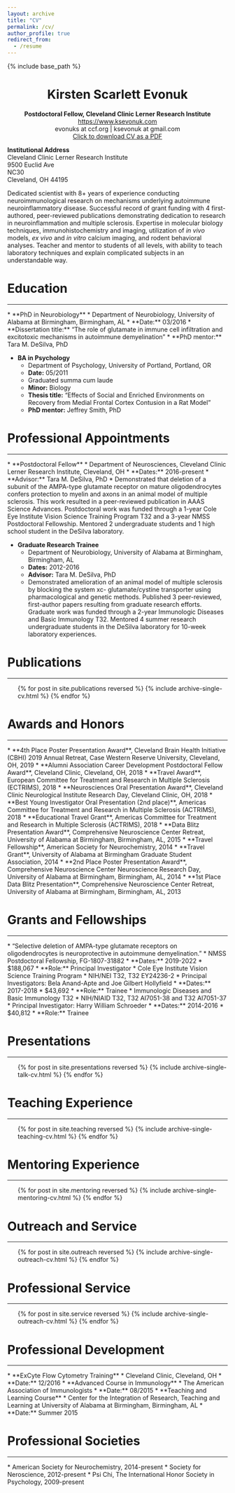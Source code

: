 ```yaml
---
layout: archive
title: "CV"
permalink: /cv/
author_profile: true
redirect_from:
  - /resume
---
```


{% include base_path %}


<h1 class="western" align="center"><b>Kirsten Scarlett Evonuk</b></h1>
<center><b>Postdoctoral Fellow, Cleveland Clinic Lerner Research Institute</b>
<br><a href="https://www.ksevonuk.com">https://www.ksevonuk.com</a>
<br>evonuks at ccf.org | ksevonuk at gmail.com
<br><a href="https://ksevonuk.github.io/files/KSE_CV_2-8-2020.pdf" target="_blank">Click to download CV as a PDF</a></center>
<p><b>Institutional Address</b>
<br>Cleveland Clinic Lerner Research Institute
<br>9500 Euclid Ave
<br>NC30
<br>Cleveland, OH 44195</p>

Dedicated scientist with 8+ years of experience conducting neuroimmunological research on mechanisms underlying autoimmune neuroinflammatory disease. Successful record of grant funding with 4 first-authored, peer-reviewed publications demonstrating dedication to research in neuroinflammation and multiple sclerosis. Expertise in molecular biology techniques, immunohistochemistry and imaging, utilization of <i>in vivo</i> models, <i>ex vivo</i> and <i>in vitro</i> calcium imaging, and rodent behavioral analyses. Teacher and mentor to students of all levels, with ability to teach laboratory techniques and explain complicated subjects in an understandable way.


Education
======
<hr>
  * **PhD in Neurobiology**
      * Department of Neurobiology, University of Alabama at Birmingham, Birmingham, AL
      * **Date:** 03/2016
      * **Dissertation title:** “The role of glutamate in immune cell infiltration and excitotoxic mechanisms in autoimmune demyelination”
      * **PhD mentor:** Tara M. DeSilva, PhD
	  

  * **BA in Psychology**
      * Department of Psychology, University of Portland, Portland, OR
      * **Date:** 05/2011
	  * Graduated summa cum laude
	  * **Minor:** Biology
      * **Thesis title:** “Effects of Social and Enriched Environments on Recovery from Medial Frontal Cortex Contusion in a Rat Model”
      * **PhD mentor:** Jeffrey Smith, PhD


Professional Appointments
======
<hr>
  * **Postdoctoral Fellow**
      * Department of Neurosciences, Cleveland Clinic Lerner Research Institute, Cleveland, OH
	  * **Dates:** 2016-present
      * **Advisor:** Tara M. DeSilva, PhD
	  * Demonstrated that deletion of a subunit of the AMPA-type glutamate receptor on mature oligodendrocytes confers protection to myelin and axons in an animal model of multiple sclerosis. This work resulted in a peer-reviewed publication in AAAS Science Advances. Postdoctoral work was funded through a 1-year Cole Eye Institute Vision Science Training Program T32 and a 3-year NMSS Postdoctoral Fellowship. Mentored 2 undergraduate students and 1 high school student in the DeSilva laboratory.

  * **Graduate Research Trainee**
      * Department of Neurobiology, University of Alabama at Birmingham, Birmingham, AL
	  * **Dates:** 2012-2016
      * **Advisor:** Tara M. DeSilva, PhD
	  * Demonstrated amelioration of an animal model of multiple sclerosis by blocking the system xc- glutamate/cystine transporter using pharmacological and genetic methods. Published 3 peer-reviewed, first-author papers resulting from graduate research efforts. Graduate work was funded through a 2-year Immunologic Diseases and Basic Immunology T32. Mentored 4 summer research undergraduate students in the DeSilva laboratory for 10-week laboratory experiences.


Publications
======
<hr>
  <ul>{% for post in site.publications reversed %}
    {% include archive-single-cv.html %}
  {% endfor %}</ul>
  
  
Awards and Honors
======
<hr>
   * **4th Place Poster Presentation Award**, Cleveland Brain Health Initiative (CBHI) 2019 Annual Retreat, Case Western Reserve University, Cleveland, OH, 2019
   * **Alumni Association Career Development Postdoctoral Fellow Award**, Cleveland Clinic, Cleveland, OH, 2018
   * **Travel Award**, European Committee for Treatment and Research in Multiple Sclerosis (ECTRIMS), 2018
   * **Neurosciences Oral Presentation Award**, Cleveland Clinic Neurological Institute Research Day, Cleveland Clinic, OH, 2018
   * **Best Young Investigator Oral Presentation (2nd place)**, Americas Committee for Treatment and Research in Multiple Sclerosis (ACTRIMS), 2018
   * **Educational Travel Grant**, Americas Committee for Treatment and Research in Multiple Sclerosis (ACTRIMS), 2018
   * **Data Blitz Presentation Award**, Comprehensive Neuroscience Center Retreat, University of Alabama at Birmingham, Birmingham, AL, 2015
   * **Travel Fellowship**, American Society for Neurochemistry, 2014
   * **Travel Grant**, University of Alabama at Birmingham Graduate Student Association, 2014
   * **2nd Place Poster Presentation Award**, Comprehensive Neuroscience Center Neuroscience Research Day, University of Alabama at Birmingham, Birmingham, AL, 2014
   * **1st Place Data Blitz Presentation**, Comprehensive Neuroscience Center Retreat, University of Alabama at Birmingham, Birmingham, AL, 2013
   
   
Grants and Fellowships
======
<hr>
  * “Selective deletion of AMPA-type glutamate receptors on oligodendrocytes is neuroprotective in autoimmune demyelination.”
      * NMSS Postdoctoral Fellowship, FG-1807-31882
	  * **Dates:** 2019-2022
      * $188,067
	  * **Role:** Principal Investigator
  * Cole Eye Institute Vision Science Training Program
      * NIH/NEI T32, T32 EY24236-2
	  * Principal Investigators: Bela Anand-Apte and Joe Gilbert Hollyfield
	  * **Dates:** 2017-2018
      * $43,692
	  * **Role:** Trainee
  * Immunologic Diseases and Basic Immunology T32
      * NIH/NIAID T32, T32 AI7051-38 and T32 AI7051-37
	  * Principal Investigator: Harry William Schroeder
	  * **Dates:** 2014-2016
      * $40,812
	  * **Role:** Trainee

   
Presentations
======
<hr>
  <ul>{% for post in site.presentations reversed %}
    {% include archive-single-talk-cv.html %}
  {% endfor %}</ul>
  

Teaching Experience
======
<hr>
  <ul>{% for post in site.teaching reversed %}
    {% include archive-single-teaching-cv.html %}
  {% endfor %}</ul>


Mentoring Experience
======
<hr>
  <ul>{% for post in site.mentoring reversed %}
    {% include archive-single-mentoring-cv.html %}
  {% endfor %}</ul>
  
  
Outreach and Service
======
<hr>
  <ul>{% for post in site.outreach reversed %}
    {% include archive-single-outreach-cv.html %}
  {% endfor %}</ul>


Professional Service
======
<hr>
  <ul>{% for post in site.service reversed %}
    {% include archive-single-outreach-cv.html %}
  {% endfor %}</ul>
  

Professional Development
======
<hr>
  * **ExCyte Flow Cytometry Training**
      * Cleveland Clinic, Cleveland, OH
	  * **Date:** 12/2016
  * **Advanced Course in Immunology**
      * The American Association of Immunologists
	  * **Date:** 08/2015
  * **Teaching and Learning Course**
      * Center for the Integration of Research, Teaching and Learning at University of Alabama at Birmingham, Birmingham, AL
	  * **Date:** Summer 2015
	  
	  
Professional Societies
======
<hr>
  * American Society for Neurochemistry, 2014-present
  * Society for Neroscience, 2012-present
  * Psi Chi, The International Honor Society in Psychology, 2009-present